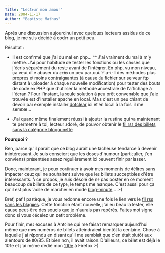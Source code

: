 ```yaml
---
Title: "Lecteur mon amour"
Date: 2004-11-17
Author: "Baptiste Mathus"
---
```




Après une discussion aujourd'hui avec quelques lecteurs assidus de ce
blog, je me suis décidé à coder un petit peu.

Résultat :

-   Il est confirmé que j'ai du mal en php... \^\^ J'ai vraiment du mal
    à m'y mettre. J'ai pour habitude de tester les fonctions ou les
    choses que j'écris séparément du reste avant de l'intégrer. En php,
    vu mon niveau, ça veut dire abuser du `echo` un peu partout. Y
    a-t-il des méthodes plus propres et moins contraignantes (à cause du
    fichier sur serveur ftp distant à uploader à chaque nouvelle
    modification) pour tester des bouts de code en PHP que d'utiliser la
    méthode ancestrale de l'affichage à l'écran ? Pour l'instant, la
    seule solution à peu prêt convenable que j'aie trouvée est
    d'installer apache en local. Mais c'est un peu chiant de devoir par
    exemple installer [dotclear](http://www.dotclear.net) ici et en
    local à la fois, il me semble...

-   J'ai quand même finalement réussi à ajouter la rustine qui va
    maintenant te permettre à toi, lecteur adoré, de pouvoir obtenir le
    [fil rss des billets sans la catégorie
    blogounette](/dotclear/rss.php?type=noJoke)

**Pourquoi ?**

Ben, parce qu'il parait que ce blog aurait une fâcheuse tendance à
devenir inintéressant. Je suis conscient que les doses d'humour
(particulier, j'en conviens) présentées assez régulièrement ici peuvent
finir par lasser.

Donc, maintenant, je peux continuer à avoir mes moments de délires sans
impacter ceux qui ne souhaitent suivre que les billets succeptibles
d'être intéressants. À ce propos, je suis désolé de ne pas poster en ce
moment beaucoup de billets de ce type, le temps me manque. C'est aussi
pour ça qu'il est plus facile de marcher en mode
[blog-minute](http://www.batmat.net/blog/2004/11/15/99-EnVrac)... :-)

Bref, paf ! pastèque, je vous redonne encore une fois le lien vers le
[fil rss sans les blagues](/dotclear/rss.php?type=noJoke). Cette
fonction étant nouvelle, j'ai eu beau la tester, elle cause peut-être
des soucis que je n'aurais pas repérés. Faites moi signe donc si vous
décelez un petit problème.

Pour finir, mes excuses à Antoine qui me faisait remarquer aujourd'hui
même que mes numéros de billets atteindraient bientôt la centaine. Chose
à laquelle j'ai répondu en disant qu'il me semblait que c'en était
plutôt aux alentours de 80/85. Et bien non, il avait raison. D'ailleurs,
ce billet est déjà le 101e et j'ai même dédié mon
[100e](http://www.batmat.net/blog/2004/11/16/100-PleaseAdoptFirefox) à
Firefox :-)

